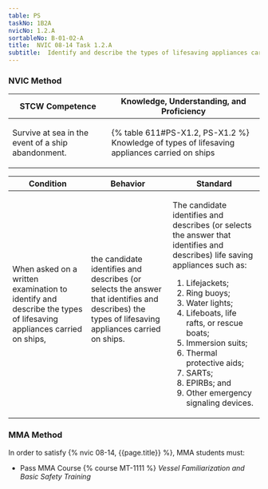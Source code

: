 ```yaml
---
table: PS
taskNo: 1B2A
nvicNo: 1.2.A 
sortableNo: B-01-02-A
title:  NVIC 08-14 Task 1.2.A 
subtitle:  Identify and describe the types of lifesaving appliances carried on ships (PS)
---
```






### NVIC Method

<a style="display:none;" onclick="togglevisibility('nvic_methods')" >Show NVIC method.</a>

<div id='nvic_methods' class='show'>

<table>
<thead>
<tr>
<th class='forty'> STCW Competence </th>
<th class='sixty'> Knowledge, Understanding, and Proficiency </th>
</tr>
</thead>

<tbody>
<tr><td markdown='1'>

Survive at sea in the event of a ship abandonment.

</td><td markdown='1'>

{% table 611#PS-X1.2, PS-X1.2 %} Knowledge of types of lifesaving appliances carried on ships

</td></tr>


</tbody>
</table>


<table>
<thead>
<tr><th class='twenty'>  Condition </th><th class='twenty'> Behavior </th><th  class='sixty'>Standard </th></tr>
</thead>
<tbody >



<tr><td markdown='1'>

When asked on a written examination to identify and describe the types of lifesaving appliances carried on ships,

</td><td markdown='1'>

the candidate identifies and describes (or selects the answer that identifies and describes) the types of lifesaving appliances carried on ships.

<br>

<div class="tooltip" markdown='1'>



</div>


</td><td markdown='1'>

The candidate identifies and describes (or selects the answer that identifies and describes) life saving appliances such as:

1. Lifejackets; 
2. Ring buoys; 
3. Water lights; 
4. Lifeboats, life rafts, or rescue boats; 
5. Immersion suits; 
6. Thermal protective aids; 
7. SARTs; 
8. EPIRBs; and 
9. Other emergency signaling devices.

</td></tr>
</tbody>
</table>
</div>


### MMA Method

In order to satisfy  {% nvic 08-14, {{page.title}}  %}, MMA students must:

* Pass MMA Course {% course MT-1111 %}  *Vessel Familiarization and Basic Safety Training*